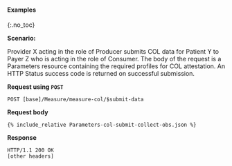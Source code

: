 #### Examples
{:.no_toc}

**Scenario:**

Provider X acting in the role of Producer submits COL data for Patient Y to Payer Z who is acting in the role of Consumer.  The body of the request is a Parameters resource containing the required profiles for COL attestation.  An HTTP Status success code is returned on successful submission.

**Request using `POST`**

`POST [base]/Measure/measure-col/$submit-data`

**Request body**

~~~
{% include_relative Parameters-col-submit-collect-obs.json %}
~~~

**Response**

~~~
HTTP/1.1 200 OK
[other headers]
~~~
